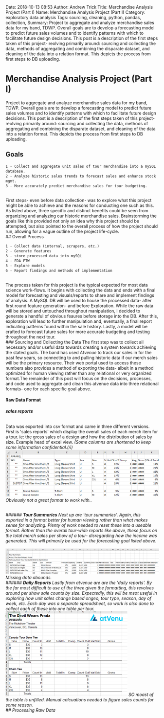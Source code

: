 Date: 2018-10-13 08:53 
Author: Andrew Trick 
Title: Merchandise Analysis Project (Part I)
Name: Merchandise Analysis Project (Part I)
Category: exploratory data analysis
Tags: sourcing, cleaning, python, pandas, collection,
Summary: Project to aggregate and analyze merchandise sales data for my band, TDWP. Overall goals are to develop a forecasting model to predict future sales volumes and to identify patterns with which to facilitate future design decisions. This post is a description of the first steps taken of this project- reolving primarily around: sourcing and collecting the data, methods of aggregating and combining the disparate dataset, and cleaning of the data into a relation format. This depicts the process from first steps to DB uploading.

# Merchandise Analysis Project (Part I)
Project to aggregate and analyze merchandise sales data for my band, TDWP. Overall goals are to develop
a forecasting model to predict future sales volumes and to identify patterns with which to facilitate 
future design decisions. This post is a description of the first steps taken of this project- reolving 
primarily around: sourcing and collecting the data, methods of aggregating and combining the disparate 
dataset, and cleaning of the data into a relation format. This depicts the process from first steps to DB 
uploading.
 <br>

## Goals

```
1 - Collect and aggregate unit sales of tour merchandise into a mySQL database.
2 - Analyze historic sales trends to forecast sales and enhance stock mgmt.
3 - More accurately predict merchandise sales for tour budgeting.
```
<br>
First steps- even before data collection- was to explore what this project might be able to achieve and the
reasons for conducting one such as this. As listed above, three specific and distinct benefits could be seen
from organizing and analyzing our historic merchandise sales. Brainstorming the goals like this provided not 
only an idea why this project should be attempted, but also pointed to the overall process of how the project 
should run, allowing for a vague outline of the project life-cycle.

<br>
## Overall Process
 
```
1 - Collect data (internal, scrapers, etc.)
2 - Generate features 
3 - store processed data into mySQL
4 - EDA FTW
5 - Explore models
6 - Report findings and methods of implementation
```
<br>
The process taken for this project is the typical expected for most data science work-flows. It begins with collecting
the data and ends with a final model for forecasting and visuals/reports to share and implement findings of analysis. 
A MySQL DB will be used to house the processed data- after first round feature generation- and before Exploration. While
the raw data will be stored and untouched throughout manipulation, I decided to generate a handful of obvious feaures
before storage into the DB. After this, exploration will lead to further manipulation and, eventually, a final report
indicating patterns found within the sale history. Lastly, a model will be crafted to forecast future sales for more
accurate budgeting and testing throughout the next tour. 

<br>
### Sourcing and Collecting the Data
The first step was to collect all necessary and/or useful data towards creating a system towards achieving the stated 
goals. The band has used <i>Atvenue</i> to track our sales in for the past few years, so connecting to and pulling 
historic data if our merch sales will be the primary resource. Their web portal used to access these numbers also 
provides a method of exporting the data- albeit in a method optimized for human viewing rather than any relational
or very organized format.The remainder of this post will focus on the decisions, processes, and code used to aggregate 
and clean this atvenue data into three relational formats- one for each specific goal above. 
<br>

#### Raw Data Format
###### <b>sales reports</b>
Data was exported into csv format and came in three different versions. First is 'sales reports' which display the
overall sales of each merch item for a tour. ie: the gross sales of a design and how the distribution of sales by 
size. Example head of excel view. <i>(Some columns are shortened to keep some information confidential.(/i)
&nbsp;&nbsp;&nbsp;&nbsp;&nbsp;&nbsp; <img src="../img/tdwp_merch/sales_report_raw.png" style="width: 600px;"/>
Obviously not a great format to work with.. 

<br>
###### <b>Tour Summaries</b>
Next up are 'tour summaries'. Again, this exported in a format better for human viewing rather than what makes sense
for analyzing. Plenty of work needed to reset these into a useable format. Rather than the overall tour-wide reports
like above, these focus on the total merch sales per show of a tour- disregarding how the income was generated. This
will primarily be used for the forecasting goal listed above. 
&nbsp;&nbsp;&nbsp;&nbsp;&nbsp;&nbsp; <img src="../img/tdwp_merch/tour_summaries_raw.png" style="width: 800px;"/>
Missing data abounds.

<br>
###### <b>Daily Reports</b>
Lastly from atvenue are are the 'daily reports'. By the far most difficult to use of the three given the formatting, this
revolves around per show sale counts by size. Expectedly, this will be msot useful in exploring how unit sales change based 
ongeo, tour type, season, day of week, etc. Each day was a separate spreadsheet, so work is also done to collect each of these
into one table per tour. 
&nbsp;&nbsp;&nbsp;&nbsp;&nbsp;&nbsp; <img src="../img/tdwp_merch/daily_raw.png" style="width: 400px;"/>
SO moast of the table is unfilled. Manual calcuations needed to figure sales counts for some reason.

<br>
## Processing Raw Data
